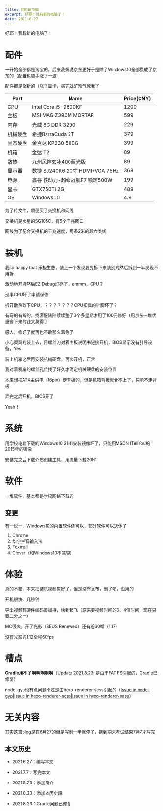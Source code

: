 ```yaml
---
title: 我的新电脑
excerpt: 好耶！我有新的电脑了！
date: 2021-6-27
---
```


好耶！我有新的电脑了！

# 配件

一开始全部都是淘宝的，后来我妈说京东更好于是除了Windows10全部换成了京东的（配置也顺手涨了一波

配件都是全新的（除了显卡，买完就矿难气死我了

| Part     | Name                            | Price(CNY) |
| -------- | ------------------------------- | ---------- |
| CPU      | Intel Core i5-9600KF            | 1200       |
| 主板     | MSI MAG Z390M MORTAR            | 599        |
| 内存     | 光威 8G DDR 3200                | 229        |
| 机械硬盘 | 希捷BarraCuda 2T                | 379        |
| 固态硬盘 | 金百达 KP230 500G               | 399        |
| 机箱     | 金达 T2                         | 89         |
| 散热     | 九州风神玄冰400蓝光版           | 89         |
| 显示器   | 数捷 SJ240K6 20寸 HDMI+VGA 75Hz | 368        |
| 电源     | 鑫谷 核动力-超级战舰F7 额定500W | 199        |
| 显卡     | GTX750Ti 2G                     | 489        |
| OS       | Windows10                       | 4.9        |

为了传文件，顺便买了交换机和网线

交换机是水星的SG105C，有5个千兆网口

网线为了配合交换机的千兆速度，两条2米的超六类线

# 装机

我so happy that 乐极生悲，装上一个发现要先拆下来装别的然后拆到一半发现不用拆

激动地开机然后EZ Debug灯亮了，emmm，CPU？

没事CPU坏了申请保修

拆开散热取下CPU，？？？？？？？CPU扣具的针脚坏了？

有弯的有断的，找客服陆陆续续整了3个多星期才用了100元修好（用京东一堆优惠省下来的钱又莫得了

感人，修好了就再也不敢那么着急了

小心翼翼的装上去，用螺丝刀对着主板说明书短接开机，BIOS显示没有引导设备，Yes！

装上机箱之后再安装机械硬盘，再次开机，正常

我对着机箱的螺丝孔位找了好久才确定机械硬盘的安装位置

本来想把ATX主供电（16pin）走背板的，但是机箱背板就合不上了，只能不走背板

弄完之后开机，BIOS开了

Yeah！

# 系统

用学校电脑下载的Windows10 21H1安装镜像坏了，只能用MSDN ITellYou的2015年的镜像

安装完之后下载介质创建工具，用流量下载20H1

# 软件

一堆软件，基本都是学校网络下载的

## 变更

有一说一，Windows10的内置软件还可以，部分软件可以退休了

1. Chrome
2. 华宇拼音输入法
3. Foxmail
4. Clover（和Windows10不兼容）

# 体验

真的不错，本来把装机视频剪好了，但是没有发布，删了吧，没用的

开机很快，几秒钟

导出视频有硬件编码器加持，快到起飞（原来要视频时间的3，4倍时间，现在只要三分之一）

MC很爽，开了光影（SEUS Renewed）还有近60帧（1.17）

没有光影的1.12全程60fps

# 槽点

**Gradle用不了啊啊啊啊啊**（Update 2021.8.23: 是由于FAT FS引起的，Gradle已修复）

node-gyp也有点问题不过是由hexo-renderer-scss引起的（[Issue in node-gyp](https://github.com/nodejs/node-gyp/issues/2451)|[Issue in hexo-renderer-scss](https://github.com/mamboer/hexo-renderer-scss/issues/13)|[Issue in hexo-renderer-sass](https://github.com/knksmith57/hexo-renderer-sass/issues/44)）

# 无关内容

其实这篇blog是在6月27的但是写到一半就停了，拖到期末考试结束7月7才写完

## 本文历史

- 2021.6.27：编写本文

- 2021.7.7：写完本文

- 2021.8.23：添加简介

- 2021.8.23：添加本历史段

- 2021.8.23：Gradle问题已修复
